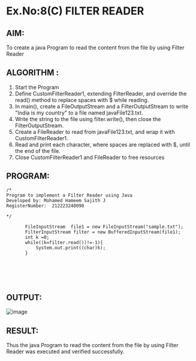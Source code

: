 # Ex.No:8(C)             FILTER READER
## AIM:
 To create a java Program to read the content from the file by using Filter Reader 


## ALGORITHM :
1.  Start the Program
2.  Define CustomFilterReader1, extending FilterReader, and override the read() method to replace spaces with $ while reading.
2.	In main(), create a FileOutputStream and a FilterOutputStream to write "India is my country" to a file named javaFile123.txt.
3.	Write the string to the file using filter.write(), then close the FilterOutputStream.
4.	Create a FileReader to read from javaFile123.txt, and wrap it with CustomFilterReader1.
5.	Read and print each character, where spaces are replaced with $, until the end of the file.
6.	Close CustomFilterReader1 and FileReader to free resources


## PROGRAM:
 ```
/*
Program to implement a Filter Reader using Java
Developed by: Mohamed Hameem Sajith J
RegisterNumber:  212223240090
 
*/

        FileInputStream  file1 = new FileInputStream("sample.txt");  
        FilterInputStream filter = new BufferedInputStream(file1);  
        int k =0;  
        while((k=filter.read())!=-1){  
            System.out.print((char)k);  
        }  
          
      
               
 
 
 
```


## OUTPUT:


![image](https://github.com/user-attachments/assets/8c08ed76-9c45-4f74-a628-305fb108f467)

## RESULT:
Thus the java Program to read the content from the file by using Filter Reader  was executed and verified successfully.









